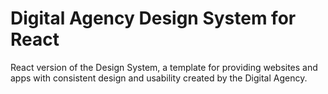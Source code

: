 # Digital Agency Design System for React

React version of the Design System, a template for providing websites and apps with consistent design and usability created by the Digital Agency.
